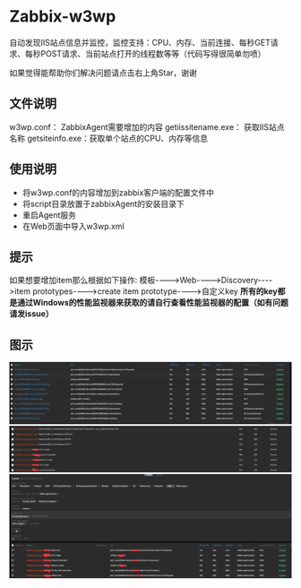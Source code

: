 Zabbix-w3wp
====
自动发现IIS站点信息并监控，监控支持：CPU、内存、当前连接、每秒GET请求、每秒POST请求、当前站点打开的线程数等等（代码写得很简单勿喷）

如果觉得能帮助你们解决问题请点击右上角Star，谢谢

文件说明
----
w3wp.conf： ZabbixAgent需要增加的内容
getiissitename.exe： 获取IIS站点名称
getsiteinfo.exe：获取单个站点的CPU、内存等信息


使用说明
----
* 将w3wp.conf的内容增加到zabbix客户端的配置文件中
* 将script目录放置于zabbixAgent的安装目录下
* 重启Agent服务
* 在Web页面中导入w3wp.xml


提示
----
如果想要增加item那么根据如下操作:
模板---->Web---->Discovery---->item prototypes---->create item prototype---->自定义key
**所有的key都是通过Windows的性能监视器来获取的请自行查看性能监视器的配置（如有问题请发issue）**


图示
----
![](img/discovery.png)
![](img/hostgraphs.png)
![](img/hostitem.png)
